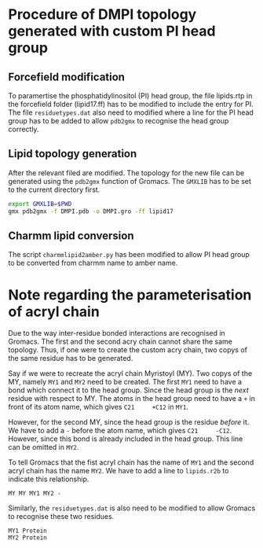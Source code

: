 # Procedure of DMPI topology generated with custom PI head group
## Forcefield modification
To paramertise the phosphatidylinositol (PI) head group, the file lipids.rtp in
the forcefield folder (lipid17.ff) has to be modified to include the entry for
PI. The file `residuetypes.dat` also need to modified where a line for the PI
head group has to be added to allow `pdb2gmx` to recognise the head group correctly.

## Lipid topology generation
After the relevant filed are modified. The topology for the new file can be
generated using the `pdb2gmx` function of Gromacs. The `GMXLIB` has to be set to
the current directory first.

```bash
export GMXLIB=$PWD
gmx pdb2gmx -f DMPI.pdb -o DMPI.gro -ff lipid17
```

## Charmm lipid conversion

The script `charmmlipid2amber.py` has been modified to allow PI head group
to be converted from charmm name to amber name.

# Note regarding the parameterisation of acryl chain
Due to the way inter-residue bonded interactions are recognised in Gromacs.
The first and the second acry chain cannot share the same topology. Thus, if one
were to create the custom acry chain, two copys of the same residue has to be
generated.

Say if we were to recreate the acryl chain Myristoyl (MY). Two copys of the MY,
namely `MY1` and `MY2` need to be created. The first `MY1` need to have a bond which
connect it to the head group. Since the head group is the *next* residue with
respect to MY. The atoms in the head group need to have a `+` in front of its
atom name, which gives `C21     +C12` in `MY1`.

However, for the second MY, since the head group is the residue *before* it. We
have to add a `-` before the atom name, which gives `C21     -C12`. However,
since this bond is already included in the head group. This line can be omitted
in `MY2`.

To tell Gromacs that the fist acryl chain has the name of `MY1` and the second
acryl chain has the name `MY2`. We have to add a line to `lipids.r2b` to indicate
this relationship.
```
MY MY MY1 MY2 -
```

Similarly, the `residuetypes.dat` is also need to be modified to allow Gromacs
to recognise these two residues.

```
MY1 Protein
MY2 Protein
```
